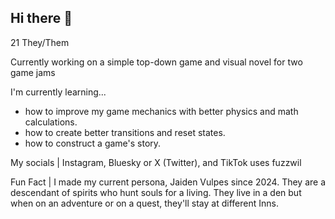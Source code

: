 ## Hi there 👋

<!--
**FuzzWil/fuzzwil** is a ✨ _special_ ✨ repository because its `README.md` (this file) appears on your GitHub profile.

Here are some ideas to get you started:

- 🔭 I’m currently working on ...
- 🌱 I’m currently learning ...
- 👯 I’m looking to collaborate on ...
- 🤔 I’m looking for help with ...
- 💬 Ask me about ...
- 📫 How to reach me: ...
- 😄 Pronouns: ...
- ⚡ Fun fact: ...
-->

21
They/Them

Currently working on a simple top-down game and visual novel for two game jams

I'm currently learning...
- how to improve my game mechanics with better physics and math calculations.
- how to create better transitions and reset states.
- how to construct a game's story.

My socials | Instagram, Bluesky or X (Twitter), and TikTok uses fuzzwil

Fun Fact | I made my current persona, Jaiden Vulpes since 2024. They are a descendant of spirits who hunt souls for a living. They live in a den but when on an adventure or on a quest, they'll stay at different Inns.
